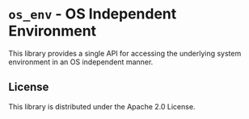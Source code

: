 # `os_env` - OS Independent Environment

This library provides a single API for accessing the underlying system environment
in an OS independent manner.

## License

This library is distributed under the Apache 2.0 License.
